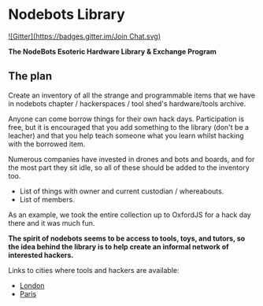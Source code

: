 Nodebots Library
================
[![Gitter](https://badges.gitter.im/Join Chat.svg)](https://gitter.im/tableflip/nodebots-library?utm_source=badge&utm_medium=badge&utm_campaign=pr-badge&utm_content=badge)

**The NodeBots Esoteric Hardware Library &amp; Exchange Program**

## The plan

Create an inventory of all the strange and programmable items that we have in nodebots chapter / hackerspaces / tool shed's hardware/tools archive.

Anyone can come borrow things for their own hack days. Participation is free, but it is encouraged that you add something to the library (don't be a leacher) and that you help teach someone what you learn whilst hacking with the borrowed item.

Numerous companies have invested in drones and bots and boards, and for the most part they sit idle, so all of these should be added to the inventory too.

- List of things with owner and current custodian / whereabouts.
- List of members.

As an example, we took the entire collection up to OxfordJS for a hack day there and it was much fun.

**The spirit of nodebots seems to be access to tools, toys, and tutors, so the idea behind the library is to help create an informal network of interested hackers.**

Links to cities where tools and hackers are available:

- [London](london.md)
- [Paris](paris.md)
